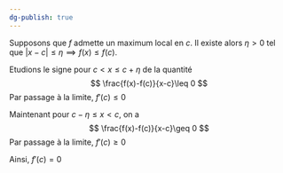 ```yaml
---
dg-publish: true
---
```


Supposons que $f$ admette un maximum local en $c$. Il existe alors $\eta>0$ tel que $\left| x-c \right|\leq \eta \implies f(x)\leq f(c)$.

Etudions le signe pour $c< x\leq c+\eta$ de la quantité
$$
\frac{f(x)-f(c)}{x-c}\leq 0
$$
Par passage à la limite, $f'(c)\leq 0$

Maintenant pour $c-\eta \leq x < c$, on a
$$
\frac{f(x)-f(c)}{x-c}\geq 0
$$
Par passage à la limite, $f'(c)\geq 0$

Ainsi, $f'(c)=0$
